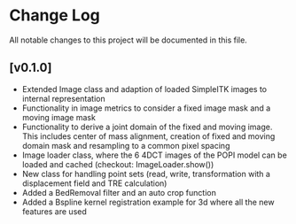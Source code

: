 # Change Log

All notable changes to this project will be documented in this file.

## [v0.1.0]
- Extended Image class and adaption of loaded SimpleITK images to internal representation
- Functionality in image metrics to consider a fixed image mask and a moving image mask
- Functionality to derive a joint domain of the fixed and moving image. This includes center of mass alignment, creation of fixed and moving domain mask and resampling to a common pixel spacing
- Image loader class, where the 6 4DCT images of the POPI model can be loaded and cached (checkout: ImageLoader.show())
- New class for handling point sets (read, write, transformation with a displacement field and TRE calculation)
- Added a BedRemoval filter and an auto crop function
- Added a Bspline kernel registration example for 3d where all the new features are used
